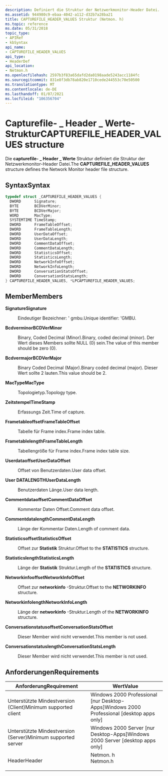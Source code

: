```yaml
---
description: Definiert die Struktur der Netzwerkmonitor-Header Datei.
ms.assetid: 944980c9-ebaa-4042-a112-d32b7a28ba21
title: CAPTUREFILE_HEADER_VALUES Struktur (Netmon. h)
ms.topic: reference
ms.date: 05/31/2018
topic_type:
- APIRef
- kbSyntax
api_name:
- CAPTUREFILE_HEADER_VALUES
api_type:
- HeaderDef
api_location:
- Netmon.h
ms.openlocfilehash: 2597b3f83a65dafd2da0198aade5243acc1184fc
ms.sourcegitcommit: 831e8f3db78ab820e1710cede244553c70e50500
ms.translationtype: MT
ms.contentlocale: de-DE
ms.lasthandoff: 01/07/2021
ms.locfileid: "106356704"
---
```

# <a name="capturefile_header_values-structure"></a><span data-ttu-id="0258f-103">Capturefile- \_ Header \_ Werte-Struktur</span><span class="sxs-lookup"><span data-stu-id="0258f-103">CAPTUREFILE\_HEADER\_VALUES structure</span></span>

<span data-ttu-id="0258f-104">Die **capturefile- \_ Header \_ Werte** Struktur definiert die Struktur der Netzwerkmonitor-Header Datei.</span><span class="sxs-lookup"><span data-stu-id="0258f-104">The **CAPTUREFILE\_HEADER\_VALUES** structure defines the Network Monitor header file structure.</span></span>

## <a name="syntax"></a><span data-ttu-id="0258f-105">Syntax</span><span class="sxs-lookup"><span data-stu-id="0258f-105">Syntax</span></span>


```C++
typedef struct _CAPTUREFILE_HEADER_VALUES {
  DWORD      Signature;
  BYTE       BCDVerMinor;
  BYTE       BCDVerMajor;
  WORD       MacType;
  SYSTEMTIME TimeStamp;
  DWORD      FrameTableOffset;
  DWORD      FrameTableLength;
  DWORD      UserDataOffset;
  DWORD      UserDataLength;
  DWORD      CommentDataOffset;
  DWORD      CommentDataLength;
  DWORD      StatisticsOffset;
  DWORD      StatisticsLength;
  DWORD      NetworkInfoOffset;
  DWORD      NetworkInfoLength;
  DWORD      ConversationStatsOffset;
  DWORD      ConversationStatsLength;
} CAPTUREFILE_HEADER_VALUES, *LPCAPTUREFILE_HEADER_VALUES;
```



## <a name="members"></a><span data-ttu-id="0258f-106">Member</span><span class="sxs-lookup"><span data-stu-id="0258f-106">Members</span></span>

<dl> <dt>

<span data-ttu-id="0258f-107">**Signature**</span><span class="sxs-lookup"><span data-stu-id="0258f-107">**Signature**</span></span>
</dt> <dd>

<span data-ttu-id="0258f-108">Eindeutiger Bezeichner: ' gmbu.</span><span class="sxs-lookup"><span data-stu-id="0258f-108">Unique identifier: 'GMBU.</span></span>

</dd> <dt>

<span data-ttu-id="0258f-109">**Bcdverminor**</span><span class="sxs-lookup"><span data-stu-id="0258f-109">**BCDVerMinor**</span></span>
</dt> <dd>

<span data-ttu-id="0258f-110">Binary, Coded Decimal (Minor).</span><span class="sxs-lookup"><span data-stu-id="0258f-110">Binary, coded decimal (minor).</span></span> <span data-ttu-id="0258f-111">Der Wert dieses Members sollte NULL (0) sein.</span><span class="sxs-lookup"><span data-stu-id="0258f-111">The value of this member should be zero (0).</span></span>

</dd> <dt>

<span data-ttu-id="0258f-112">**Bcdvermajor**</span><span class="sxs-lookup"><span data-stu-id="0258f-112">**BCDVerMajor**</span></span>
</dt> <dd>

<span data-ttu-id="0258f-113">Binary Coded Decimal (Major).</span><span class="sxs-lookup"><span data-stu-id="0258f-113">Binary coded decimal (major).</span></span> <span data-ttu-id="0258f-114">Dieser Wert sollte 2 lauten.</span><span class="sxs-lookup"><span data-stu-id="0258f-114">This value should be 2.</span></span>

</dd> <dt>

<span data-ttu-id="0258f-115">**MacType**</span><span class="sxs-lookup"><span data-stu-id="0258f-115">**MacType**</span></span>
</dt> <dd>

<span data-ttu-id="0258f-116">Topologietyp.</span><span class="sxs-lookup"><span data-stu-id="0258f-116">Topology type.</span></span>

</dd> <dt>

<span data-ttu-id="0258f-117">**Zeitstempel**</span><span class="sxs-lookup"><span data-stu-id="0258f-117">**TimeStamp**</span></span>
</dt> <dd>

<span data-ttu-id="0258f-118">Erfassungs Zeit.</span><span class="sxs-lookup"><span data-stu-id="0258f-118">Time of capture.</span></span>

</dd> <dt>

<span data-ttu-id="0258f-119">**Frametableoffset**</span><span class="sxs-lookup"><span data-stu-id="0258f-119">**FrameTableOffset**</span></span>
</dt> <dd>

<span data-ttu-id="0258f-120">Tabelle für Frame index.</span><span class="sxs-lookup"><span data-stu-id="0258f-120">Frame index table.</span></span>

</dd> <dt>

<span data-ttu-id="0258f-121">**Frametablelength**</span><span class="sxs-lookup"><span data-stu-id="0258f-121">**FrameTableLength**</span></span>
</dt> <dd>

<span data-ttu-id="0258f-122">Tabellengröße für Frame index.</span><span class="sxs-lookup"><span data-stu-id="0258f-122">Frame index table size.</span></span>

</dd> <dt>

<span data-ttu-id="0258f-123">**Userdataoffset**</span><span class="sxs-lookup"><span data-stu-id="0258f-123">**UserDataOffset**</span></span>
</dt> <dd>

<span data-ttu-id="0258f-124">Offset von Benutzerdaten.</span><span class="sxs-lookup"><span data-stu-id="0258f-124">User data offset.</span></span>

</dd> <dt>

<span data-ttu-id="0258f-125">**User DATALENGTH**</span><span class="sxs-lookup"><span data-stu-id="0258f-125">**UserDataLength**</span></span>
</dt> <dd>

<span data-ttu-id="0258f-126">Benutzerdaten Länge.</span><span class="sxs-lookup"><span data-stu-id="0258f-126">User data length.</span></span>

</dd> <dt>

<span data-ttu-id="0258f-127">**Commentdataoffset**</span><span class="sxs-lookup"><span data-stu-id="0258f-127">**CommentDataOffset**</span></span>
</dt> <dd>

<span data-ttu-id="0258f-128">Kommentar Daten Offset.</span><span class="sxs-lookup"><span data-stu-id="0258f-128">Comment data offset.</span></span>

</dd> <dt>

<span data-ttu-id="0258f-129">**Commentdatalength**</span><span class="sxs-lookup"><span data-stu-id="0258f-129">**CommentDataLength**</span></span>
</dt> <dd>

<span data-ttu-id="0258f-130">Länge der Kommentar Daten.</span><span class="sxs-lookup"><span data-stu-id="0258f-130">Length of comment data.</span></span>

</dd> <dt>

<span data-ttu-id="0258f-131">**Statisticsoffset**</span><span class="sxs-lookup"><span data-stu-id="0258f-131">**StatisticsOffset**</span></span>
</dt> <dd>

<span data-ttu-id="0258f-132">Offset zur **Statistik** Struktur.</span><span class="sxs-lookup"><span data-stu-id="0258f-132">Offset to the **STATISTICS** structure.</span></span>

</dd> <dt>

<span data-ttu-id="0258f-133">**Statisticslength**</span><span class="sxs-lookup"><span data-stu-id="0258f-133">**StatisticsLength**</span></span>
</dt> <dd>

<span data-ttu-id="0258f-134">Länge der **Statistik** Struktur.</span><span class="sxs-lookup"><span data-stu-id="0258f-134">Length of the **STATISTICS** structure.</span></span>

</dd> <dt>

<span data-ttu-id="0258f-135">**Networkinfooffset**</span><span class="sxs-lookup"><span data-stu-id="0258f-135">**NetworkInfoOffset**</span></span>
</dt> <dd>

<span data-ttu-id="0258f-136">Offset zur **networkinfo** -Struktur.</span><span class="sxs-lookup"><span data-stu-id="0258f-136">Offset to the **NETWORKINFO** structure.</span></span>

</dd> <dt>

<span data-ttu-id="0258f-137">**Networkinfolength**</span><span class="sxs-lookup"><span data-stu-id="0258f-137">**NetworkInfoLength**</span></span>
</dt> <dd>

<span data-ttu-id="0258f-138">Länge der **networkinfo** -Struktur.</span><span class="sxs-lookup"><span data-stu-id="0258f-138">Length of the **NETWORKINFO** structure.</span></span>

</dd> <dt>

<span data-ttu-id="0258f-139">**Conversationstatusoffset**</span><span class="sxs-lookup"><span data-stu-id="0258f-139">**ConversationStatsOffset**</span></span>
</dt> <dd>

<span data-ttu-id="0258f-140">Dieser Member wird nicht verwendet.</span><span class="sxs-lookup"><span data-stu-id="0258f-140">This member is not used.</span></span>

</dd> <dt>

<span data-ttu-id="0258f-141">**Conversationstatuslength**</span><span class="sxs-lookup"><span data-stu-id="0258f-141">**ConversationStatsLength**</span></span>
</dt> <dd>

<span data-ttu-id="0258f-142">Dieser Member wird nicht verwendet.</span><span class="sxs-lookup"><span data-stu-id="0258f-142">This member is not used.</span></span>

</dd> </dl>

## <a name="requirements"></a><span data-ttu-id="0258f-143">Anforderungen</span><span class="sxs-lookup"><span data-stu-id="0258f-143">Requirements</span></span>



| <span data-ttu-id="0258f-144">Anforderung</span><span class="sxs-lookup"><span data-stu-id="0258f-144">Requirement</span></span> | <span data-ttu-id="0258f-145">Wert</span><span class="sxs-lookup"><span data-stu-id="0258f-145">Value</span></span> |
|-------------------------------------|-------------------------------------------------------------------------------------|
| <span data-ttu-id="0258f-146">Unterstützte Mindestversion (Client)</span><span class="sxs-lookup"><span data-stu-id="0258f-146">Minimum supported client</span></span><br/> | <span data-ttu-id="0258f-147">Windows 2000 Professional \[nur Desktop-Apps\]</span><span class="sxs-lookup"><span data-stu-id="0258f-147">Windows 2000 Professional \[desktop apps only\]</span></span><br/>                          |
| <span data-ttu-id="0258f-148">Unterstützte Mindestversion (Server)</span><span class="sxs-lookup"><span data-stu-id="0258f-148">Minimum supported server</span></span><br/> | <span data-ttu-id="0258f-149">Windows 2000 Server \[nur Desktop-Apps\]</span><span class="sxs-lookup"><span data-stu-id="0258f-149">Windows 2000 Server \[desktop apps only\]</span></span><br/>                                |
| <span data-ttu-id="0258f-150">Header</span><span class="sxs-lookup"><span data-stu-id="0258f-150">Header</span></span><br/>                   | <dl> <span data-ttu-id="0258f-151"><dt>Netmon. h</dt></span><span class="sxs-lookup"><span data-stu-id="0258f-151"><dt>Netmon.h</dt></span></span> </dl> |



 

 




